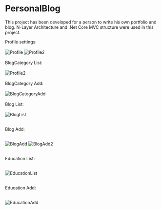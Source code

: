 # PersonalBlog
This project has been developed for a person to write his own portfolio and blog. N-Layer Architecture and .Net Core MVC structure were used in this project.

Profile settings:
</br></br>
![Profile](https://user-images.githubusercontent.com/42031794/168477930-043a9a4e-1f1b-4d5f-8169-9c8eb22a1166.png)
![Profile2](https://user-images.githubusercontent.com/42031794/168477959-12772ced-429a-48b4-8962-29dda44debc1.png)
</br></br>
BlogCategory List:
</br></br>
![Profile2](https://user-images.githubusercontent.com/42031794/168477959-12772ced-429a-48b4-8962-29dda44debc1.png)
</br></br>
BlogCategory Add:
</br></br>
![BlogCategoryAdd](https://user-images.githubusercontent.com/42031794/168478002-d096301b-efe6-4e83-8fe9-0e69377dd378.png)
</br></br>
Blog List:
</br></br>
![BlogList](https://user-images.githubusercontent.com/42031794/168478037-b8648c42-4ef9-485e-b803-b63dbbd95162.png)
</br></br>

Blog Add:</br></br>

![BlogAdd](https://user-images.githubusercontent.com/42031794/168478068-8caf4640-4235-4bf0-94ee-8f27a3871f36.png)
![BlogAdd2](https://user-images.githubusercontent.com/42031794/168478075-13a86f45-98e6-4e17-8b91-aac7c9a683ca.png)
</br></br>

Education List:</br></br>

![EducationList](https://user-images.githubusercontent.com/42031794/168478077-5d5df6a3-cef8-4488-89c7-f3bc0f5d3a8d.png)
</br></br>

Education Add:</br></br>

![EducationAdd](https://user-images.githubusercontent.com/42031794/168478078-eb385e6f-4df4-4336-8e3d-3da2525d243b.png)


